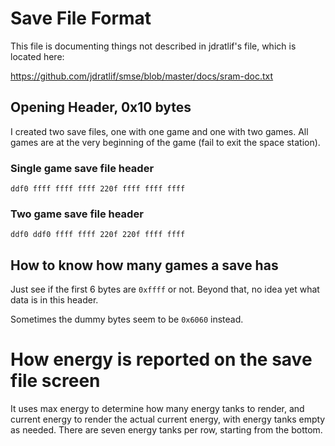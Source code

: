 # Save File Format

This file is documenting things not described in jdratlif's file, which is located here:

https://github.com/jdratlif/smse/blob/master/docs/sram-doc.txt

## Opening Header, 0x10 bytes

I created two save files, one with one game and one with two games. All games are at the very beginning of the game (fail to exit the space station).

### Single game save file header

`ddf0 ffff ffff ffff 220f ffff ffff ffff`

### Two game save file header

`ddf0 ddf0 ffff ffff 220f 220f ffff ffff`

## How to know how many games a save has

Just see if the first 6 bytes are `0xffff` or not. Beyond that, no idea yet what data is in this header.

Sometimes the dummy bytes seem to be `0x6060` instead.

# How energy is reported on the save file screen

It uses max energy to determine how many energy tanks to render, and current energy to render the actual current energy, with energy tanks empty as needed. There are seven energy tanks per row, starting from the bottom.
